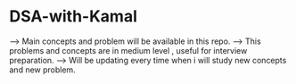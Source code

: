 # DSA-with-Kamal

--> Main concepts and problem will be available in this repo.
--> This problems and concepts are in medium level , useful for interview preparation.
--> Will be updating every time when i will study new concepts and new problem.
